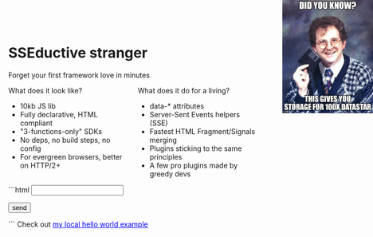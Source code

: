 # SSEductive stranger
Forget your first framework love in minutes

<img src="../assets/storage-datastar.png" style="position: absolute; top: 0; right: 0; width: 19%" />
<div style="display: flex; gap: 16px; align-items: flex-start; justify-content: space-between;">
    <div style="width: 50%; text-align: left;">
        What does it look like?
        <ul>
            <li>10kb JS lib</li>
            <li>Fully declarative, HTML compliant</li>
            <li>"3-functions-only" SDKs</li>
            <li>No deps, no build steps, no config</li>
            <li>For evergreen browsers, better on HTTP/2+</li>
        </ul>
    </div>
    <div style="width: 50%; text-align: left;">
        What does it do for a living?
        <ul>
            <li>data-* attributes</li>
            <li>Server-Sent Events helpers (SSE)</li>
            <li>Fastest HTML Fragment/Signals merging</li>
            <li>Plugins sticking to the same principles</li>
            <li>A few pro plugins made by greedy devs</li>
        </ul>
    </div>
</div>
<div style="text-align: left;">
```html
  <script type="module" src="path/to/datastar.js"></script>

  <input data-bind-msg />
  <p data-text="$msg"></p>
  <button data-on-click="@post('/send-msg')">send</button>
  <p id="waiting-for-response"></p>
```
Check out <a style="color: blue;" href="https://github.com/ltruchot/clair-obscur-datastar/tree/main/apps/hello-world" target="_blank">my local hello world example</a>
</div>
